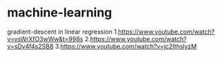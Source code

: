 # machine-learning
gradient-descent in linear regression
1.https://www.youtube.com/watch?v=vsWrXfO3wWw&t=998s
2.https://www.youtube.com/watch?v=sDv4f4s2SB8
3.https://www.youtube.com/watch?v=jc2IthslyzM
